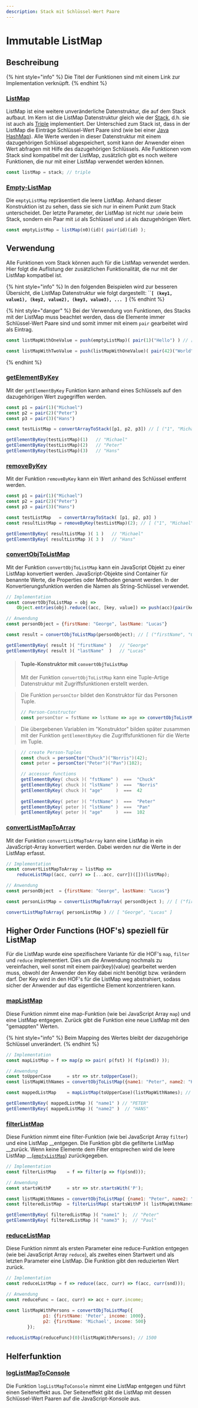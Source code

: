 ```yaml
---
description: Stack mit Schlüssel-Wert Paare
---
```


# Immutable ListMap

## Beschreibung

{% hint style="info" %}
Die Titel der Funktionen sind mit einem Link zur Implementation verknüpft.
{% endhint %}

### [ListMap](https://github.com/mattwolf-corporation/ip6_lambda-calculus-in-js/blob/5b1abc66ee9d06330d024f7d8769ef7c59769c85/src/listMap/listMap.js#L30)

ListMap ist eine weitere unveränderliche Datenstruktur, die auf dem Stack aufbaut. Im Kern ist die ListMap Datenstruktur gleich wie der [Stack](../forschungsarbeit-ip5-lambda-kalkuel/immutable-stack.md), d.h. sie ist auch als [Triple](../forschungsarbeit-ip5-lambda-kalkuel/einfache-kombinatoren.md#triple) implementiert. Der Unterschied zum Stack ist, dass in der ListMap die Einträge Schlüssel-Wert Paare sind \(wie bei einer [Java HashMap](https://docs.oracle.com/javase/8/docs/api/java/util/HashMap.html)\). Alle Werte werden in dieser Datenstruktur mit einem dazugehörigen Schlüssel abgespeichert, somit kann der Anwender einen Wert abfragen mit Hilfe des dazugehörigen Schlüssels. Alle Funktionen vom Stack sind kompatibel mit der ListMap, zusätzlich gibt es noch weitere Funktionen, die nur mit einer ListMap verwendet werden können.

```javascript
const listMap = stack; // triple
```

### [Empty-ListMap](https://github.com/mattwolf-corporation/ip6_lambda-calculus-in-js/blob/5b1abc66ee9d06330d024f7d8769ef7c59769c85/src/listMap/listMap.js#L40)

Die `emptyListMap` repräsentiert die leere ListMap. Anhand dieser Konstruktion ist zu sehen, dass sie sich nur in einem Punkt zum Stack unterscheidet. Der letzte Parameter, der ListMap ist nicht nur `id`wie beim Stack, sondern ein Paar mit `id` als Schlüssel und `id` als dazugehörigen Wert.

```javascript
const emptyListMap = listMap(n0)(id)( pair(id)(id) );
```

## Verwendung

Alle Funktionen vom Stack können auch für die ListMap verwendet werden. Hier folgt die Auflistung der zusätzlichen Funktionalität, die nur mit der ListMap kompatibel ist.

{% hint style="info" %}
In den folgenden Beispielen wird zur besseren Übersicht, die ListMap Datenstruktur wie folgt dargestellt: ``**`[ (key1, value1), (key2, value2), (key3, value3), ... ]`**
{% endhint %}

{% hint style="danger" %}
Bei der Verwendung von Funktionen, des Stacks mit der ListMap muss beachtet werden, dass die Elemente immer Schlüssel-Wert Paare sind und somit immer mit einem `pair` gearbeitet wird als Eintrag.

```javascript
const listMapWithOneValue = push(emptyListMap)( pair(1)("Hello") ) // [(1, "Hello")]

const listMapWithTwoValue = push(listMapWithOneValue)( pair(42)("World") ) // [(1, "Hello"), (42, "World")]
```
{% endhint %}

### [getElementByKey](https://github.com/mattwolf-corporation/ip6_lambda-calculus-in-js/blob/5b1abc66ee9d06330d024f7d8769ef7c59769c85/src/listMap/listMap.js#L124)

Mit der `getElementByKey` Funktion kann anhand eines Schlüssels auf den dazugehörigen Wert zugegriffen werden.

```javascript
const p1 = pair(1)("Michael")
const p2 = pair(2)("Peter")
const p3 = pair(3)("Hans")

const testListMap = convertArrayToStack([p1, p2, p3]) // [ ("1", "Michael"), ("2", "Peter"),("3", "Hans") ]

getElementByKey(testListMap)(1)   // "Michael"
getElementByKey(testListMap)(2)   // "Peter"
getElementByKey(testListMap)(3)   // "Hans"
```

### [removeByKey](https://github.com/mattwolf-corporation/ip6_lambda-calculus-in-js/blob/5b1abc66ee9d06330d024f7d8769ef7c59769c85/src/listMap/listMap.js#L155)

Mit der Funktion `removeByKey` kann ein Wert anhand des Schlüssel entfernt werden.

```javascript
const p1 = pair(1)("Michael")
const p2 = pair(2)("Peter")
const p3 = pair(3)("Hans")

const testListMap   = convertArrayToStack( [p1, p2, p3] )
const resultListMap = removeByKey(testListMap)(2); // [ ("1", "Michael"), ("3", "Hans") ]

getElementByKey( resultListMap )( 1 )   // "Michael"
getElementByKey( resultListMap )( 3 )   // "Hans"
```

### [convertObjToListMap](https://github.com/mattwolf-corporation/ip6_lambda-calculus-in-js/blob/5b1abc66ee9d06330d024f7d8769ef7c59769c85/src/listMap/listMap.js#L194)

Mit der Funktion `convertObjToListMap` kann ein JavaScript Objekt zu einer ListMap konvertiert werden. JavaScript-Objekte sind Container für benannte Werte, die Properties oder Methoden genannt werden. In der Konvertierungsfunktion werden die Namen als String-Schlüssel verwendet.

```javascript
// Implementation
const convertObjToListMap = obj => 
    Object.entries(obj).reduce((acc, [key, value]) => push(acc)(pair(key)(value)), emptyListMap);

// Anwendung
const personObject = {firstName: "George", lastName: "Lucas"}

const result = convertObjToListMap(personObject); // [ ("firstName", "George"), ("lastName","Lucas") ]

getElementByKey( result )( "firstName" )   // "George"
getElementByKey( result )( "lastName"  )   // "Lucas"
```

> #### Tuple-Konstruktor mit `convertObjToListMap` 
>
> Mit der Funktion `convertObjToListMap` kann eine Tuple-Artige Datenstruktur mit Zugriffsfunktionen erstellt werden.

> Die Funktion `personCtor` bildet den Konstruktor für das Personen Tuple.
>
> ```javascript
> // Person-Constructor
> const personCtor = fstName => lstName => age => convertObjToListMap({fstName, lstName, age});
> ```

> Die übergebenen Variablen im "Konstruktor" bilden später zusammen mit der Funktion `getElementByKey` die Zugriffsfunktionen für die Werte im Tuple.

> ```javascript
> // create Person-Tuples
> const chuck = personCtor("Chuck")("Norris")(42);
> const peter = personCtor("Peter")("Pan")(102);
>
> // accessor functions
> getElementByKey( chuck )( "fstName" )  ===  "Chuck"  
> getElementByKey( chuck )( "lstName" )  ===  "Norris" 
> getElementByKey( chuck )( "age"     )  ===  42     
>   
> getElementByKey( peter )( "fstName" )  ===  "Peter"  
> getElementByKey( peter )( "lstName" )  ===  "Pan"    
> getElementByKey( peter )( "age"     )  ===  102      
> ```

### [convertListMapToArray](https://github.com/mattwolf-corporation/ip6_lambda-calculus-in-js/blob/5b1abc66ee9d06330d024f7d8769ef7c59769c85/src/listMap/listMap.js#L209)

Mit der Funktion `convertListMapToArray` kann eine ListMap in ein JavaScript-Array konvertiert werden. Dabei werden nur die Werte in der ListMap erfasst.

```javascript
// Implementation
const convertListMapToArray = listMap => 
    reduceListMap((acc, curr) => [...acc, curr])([])(listMap);

// Anwendung
const personObject  = {firstName: "George", lastName: "Lucas"}

const personListMap = convertListMapToArray( personObject ); // [ ("firstName", "George"), ("lastName","Lucas") ]

convertListMapToArray( personListMap ) // [ "George", "Lucas" ]
```

## Higher Order Functions \(HOF's\) speziell für ListMap

Für die ListMap wurde eine spezifischere Variante für die HOF's `map`, `filter` und `reduce`  implementiert. Dies um die Anwendung nochmals zu vereinfachen, weil sonst mit einem pair\(key\)\(value\) gearbeitet werden muss, obwohl der Anwender den Key dabei nicht benötigt bzw. verändern darf. Der Key wird in den HOF's für die ListMap weg abstrahiert, sodass sicher der Anwender auf das eigentliche Element konzentrieren kann.

### [mapListMap](https://github.com/mattwolf-corporation/ip6_lambda-calculus-in-js/blob/5b1abc66ee9d06330d024f7d8769ef7c59769c85/src/listMap/listMap.js#L62)

Diese Funktion nimmt eine map-Funktion \(wie bei JavaScript Array `map`\)  und eine ListMap entgegen. Zurück gibt die Funktion eine neue ListMap mit den "gemappten" Werten.

{% hint style="info" %}
Beim Mapping des Wertes bleibt der dazugehörige Schlüssel unverändert. 
{% endhint %}

```javascript
// Implementation
const mapListMap = f => map(p => pair( p(fst) )( f(p(snd)) ));

// Anwendung
const toUpperCase      = str => str.toUpperCase();
const listMapWithNames = convertObjToListMap({name1: "Peter", name2: "Hans"});

const mappedListMap    = mapListMap(toUpperCase)(listMapWithNames); // [ ("name1", "PETER"), ("name2", "HANS") ]

getElementByKey( mappedListMap )( "name1" ) // "PETER"
getElementByKey( mappedListMap )( "name2" )  // "HANS"
```

### [filterListMap](https://github.com/mattwolf-corporation/ip6_lambda-calculus-in-js/blob/5b1abc66ee9d06330d024f7d8769ef7c59769c85/src/listMap/listMap.js#L78)

Diese Funktion nimmt eine filter-Funktion \(wie bei JavaScript Array `filter`\) und eine ListMap __entgegen. Die Funktion gibt die gefilterte ListMap __zurück. Wenn keine Elemente dem Filter entsprechen wird die leere ListMap __\([`emptyListMap`](listmap.md#empty-listmap)\) zurückgegeben.

```javascript
// Implementation
const filterListMap    = f => filter(p => f(p(snd)));

// Anwendung
const startsWithP      = str => str.startsWith('P');

const listMapWithNames = convertObjToListMap( {name1: "Peter", name2: "Hans", name3: "Paul"} );
const filteredListMap  = filterListMap( startsWithP )( listMapWithNames ); // [ ("name1", "Peter"), ("name3", "Paul") ]

getElementByKey( filteredListMap )( "name1" );  // "Peter"
getElementByKey( filteredListMap )( "name3" );  // "Paul"
```

### [reduceListMap](https://github.com/mattwolf-corporation/ip6_lambda-calculus-in-js/blob/5b1abc66ee9d06330d024f7d8769ef7c59769c85/src/listMap/listMap.js#L93)

Diese Funktion nimmt als ersten Parameter eine reduce-Funktion entgegen \(wie bei JavaScript Array `reduce`\), als zweites einen Startwert und als letzten Parameter eine ListMap. Die Funktion gibt den reduzierten Wert zurück.

```javascript
// Implementation
const reduceListMap = f => reduce((acc, curr) => f(acc, curr(snd)));

// Anwendung
const reduceFunc = (acc, curr) => acc + curr.income;

const listMapWithPersons = convertObjToListMap({
              p1: {firstName: 'Peter', income: 1000},
              p2: {firstName: 'Michael', income: 500}
        });
    
reduceListMap(reduceFunc)(0)(listMapWithPersons); // 1500
```

## Helferfunktion

### [logListMapToConsole](https://github.com/mattwolf-corporation/ip6_lambda-calculus-in-js/blob/5b1abc66ee9d06330d024f7d8769ef7c59769c85/src/listMap/listMap.js#L218)

Die Funktion `logListMapToConsole` nimmt eine ListMap entgegen und führt einen Seiteneffekt aus. Der Seiteneffekt gibt die ListMap mit dessen Schlüssel-Wert Paaren auf die JavaScript-Konsole aus.



